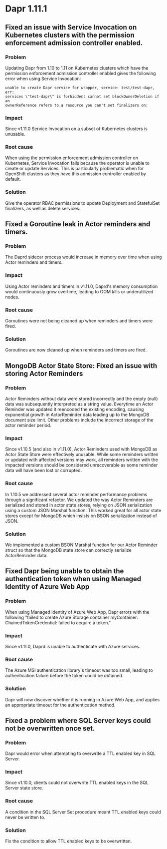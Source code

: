 # Dapr 1.11.1

## Fixed an issue with Service Invocation on Kubernetes clusters with the permission enforcement admission controller enabled.

### Problem

Updating Dapr from 1.10 to 1.11 on Kubernetes clusters which have the permission enforcement admission controller enabled gives the following error
when using Service Invocation:

```
unable to create Dapr service for wrapper, service: test/test-dapr, err:
services \"test-dapr\" is forbidden: cannot set blockOwnerDeletion if an
ownerReference refers to a resource you can't set finalizers on:
```

### Impact

Since v1.11.0 Service Invocation on a subset of Kubernetes clusters is unusable.

### Root cause

When using the permission enforcement admission controller on Kubernetes,
Service Invocation fails because the operator is unable to create or update
Services. This is particularly problematic when for OpenShift clusters as they
have this admission controller enabled by default.

### Solution

Give the operator RBAC permissions to update Deployment and StatefulSet
finalizers, as well as delete services.

## Fixed a Goroutine leak in Actor reminders and timers.

### Problem

The Daprd sidecar process would increase in memory over time when using Actor
reminders and timers.

### Impact

Using Actor reminders and timers in v1.11.0, Daprd's memory consumption would
continuously grow overtime, leading to OOM kills or underutilized nodes.

### Root cause

Goroutines were not being cleaned up when reminders and timers were fired.

### Solution

Goroutines are now cleaned up when reminders and timers are fired.

## MongoDB Actor State Store: Fixed an issue with storing Actor Reminders

### Problem

Actor Reminders without data were stored incorrectly and the empty (null) data was subsequently interpreted as a string value. Everytime an Actor Reminder was updated it reencoded the existing encoding, causing exponential growth in ActorReminder data leading up to the MongoDB document size limit. Other problems include the incorrect storage of the actor reminder period.

### Impact

Since v1.10.5 (and also in v1.11.0), Actor Reminders used with MongoDB as Actor State Store were effectively unusable. While some reminders written or updated with affected versions may work, all reminders written with the impacted versions should be considered unrecoverable as some reminder data will have been lost or corrupted.

### Root cause

In 1.10.5 we addressed several actor reminder performance problems through a significant refactor.
We updated the way Actor Reminders are serialized and stored in actor state stores, relying on JSON serialization using
a custom JSON Marshal function. This worked great for all actor state stores except for MongoDB which insists on BSON serialization
instead of JSON.

### Solution

We implemented a custom BSON Marshal function for our Actor Reminder struct so that the MongoDB state store can correctly serialize ActorReminder data.

## Fixed Dapr being unable to obtain the authentication token when using Managed Identity of Azure Web App

### Problem

When using Managed Identity of Azure Web App, Dapr errors with the following
"failed to create Azure Storage container myContainer: ChainedTokenCredential:
failed to acquire a token."

### Impact

Since v1.11.0, Daprd is unable to authenticate with Azure services.

### Root cause

The Azure MSI authentication library's timeout was too small, leading to
authentication failure before the token could be obtained.

### Solution

Dapr will now discover whether it is running in Azure Web App, and applies an
appropriate timeout for the authentication method.

## Fixed a problem where SQL Server keys could not be overwritten once set.

### Problem

Dapr would error when attempting to overwrite a TTL enabled key in SQL Server.

### Impact

Since v1.10.0, clients could not overwrite TTL enabled keys in the SQL Server
state store.

### Root cause

A condition in the SQL Server Set procedure meant TTL enabled keys could never
be written to.

### Solution

Fix the condition to allow TTL enabled keys to be overwritten.
